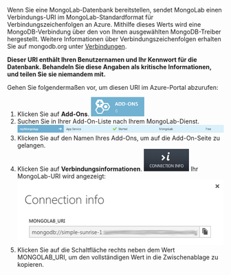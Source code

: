 Wenn Sie eine MongoLab-Datenbank bereitstellen, sendet MongoLab einen Verbindungs-URI im MongoLab-Standardformat für Verbindungszeichenfolgen an Azure. Mithilfe dieses Werts wird eine MongoDB-Verbindung über den von Ihnen ausgewählten MongoDB-Treiber hergestellt. Weitere Informationen über Verbindungszeichenfolgen erhalten Sie auf mongodb.org unter [Verbindungen](http://www.mongodb.org/display/DOCS/Connections).

**Dieser URI enthält Ihren Benutzernamen und Ihr Kennwort für die Datenbank. Behandeln Sie diese Angaben als kritische Informationen, und teilen Sie sie niemandem mit.**

Gehen Sie folgendermaßen vor, um diesen URI im Azure-Portal abzurufen:

1. Klicken Sie auf **Add-Ons**. ![AddonsButton][button-addons]
1. Suchen Sie in Ihrer Add-On-Liste nach Ihrem MongoLab-Dienst. ![MongolabEntry][entry-mongolabaddon]
1. Klicken Sie auf den Namen Ihres Add-Ons, um auf die Add-On-Seite zu gelangen.
1. Klicken Sie auf **Verbindungsinformationen**. ![ConnectionInfoButton][button-connectioninfo] Ihr MongoLab-URI wird angezeigt: ![ConnectionInfoScreen][screen-connectioninfo]  
1.  Klicken Sie auf die Schaltfläche rechts neben dem Wert MONGOLAB\_URI, um den vollständigen Wert in die Zwischenablage zu kopieren.

[entry-mongolabaddon]: ./media/howto-get-connectioninfo-mongolab/entry-mongolabaddon.png
[button-connectioninfo]: ./media/howto-get-connectioninfo-mongolab/button-connectioninfo.png
[screen-connectioninfo]: ./media/howto-get-connectioninfo-mongolab/dialog-mongolab_connectioninfo.png
[button-addons]: ./media/howto-get-connectioninfo-mongolab/button-addons.png

<!---HONumber=Oct15_HO3-->